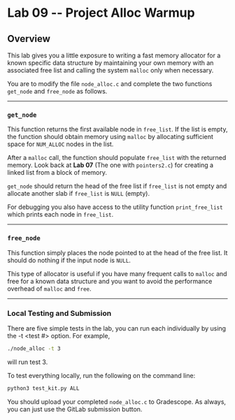 # Lab 09 -- Project Alloc Warmup

## Overview

This lab gives you a little exposure to writing a fast memory allocator for a
known specific data structure by maintaining your own memory with an associated
free list and calling the system `malloc` only when necessary.

You are to modify the file `node_alloc.c` and complete the two functions
`get_node` and `free_node` as follows.

---

### `get_node`

This function returns the first available node in `free_list`. If the list is
empty, the function should obtain memory using `malloc` by allocating
sufficient space for `NUM_ALLOC` nodes in the list. 

After a `malloc` call, the function should populate `free_list` with the
returned memory. Look back at **Lab 07** (The one with `pointers2.c`) for
creating a linked list from a block of memory.

`get_node` should return the head of the free list if `free_list` is not empty
and allocate another slab if `free_list` is `NULL` (empty).

For debugging you also have access to the utility function `print_free_list`
which prints each node in `free_list`.

---

### `free_node`

This function simply places the node pointed to at the head of the free list.
It should do nothing if the input node is `NULL`.

This type of allocator is useful if you have many frequent calls to `malloc`
and free for a known data structure and you want to avoid the performance
overhead of `malloc` and `free`.

---

### Local Testing and Submission

There are five simple tests in the lab, you can run each individually by using
the -t <test #> option. For example,
```bash
./node_alloc -t 3 
```
will run test 3. 

To test everything locally, run the following on the command line:
```bash
python3 test_kit.py ALL
```

You should upload your completed `node_alloc.c` to Gradescope. As always, you
can just use the GitLab submission button.
